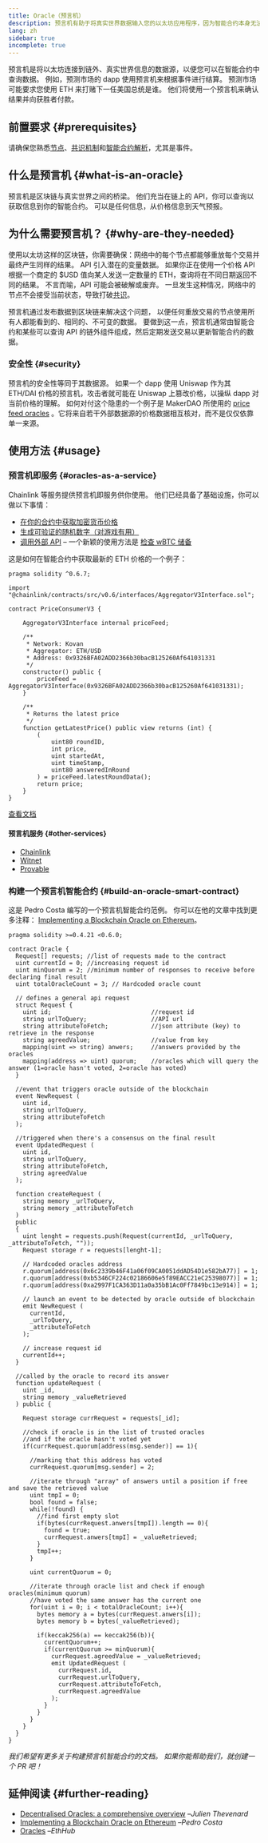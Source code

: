 ```yaml
---
title: Oracle（预言机）
description: 预言机有助于将真实世界数据输入您的以太坊应用程序，因为智能合约本身无法查询真实世界的数据。
lang: zh
sidebar: true
incomplete: true
---
```


预言机是将以太坊连接到链外、真实世界信息的数据源，以便您可以在智能合约中查询数据。 例如，预测市场的 dapp 使用预言机来根据事件进行结算。 预测市场可能要求您使用 ETH 来打赌下一任美国总统是谁。 他们将使用一个预言机来确认结果并向获胜者付款。

## 前置要求 {#prerequisites}

请确保您熟悉[节点](/developers/docs/nodes-and-clients/)、[共识机制](/developers/docs/consensus-mechanisms/)和[智能合约解析](/developers/docs/smart-contracts/anatomy/)，尤其是事件。

## 什么是预言机 {#what-is-an-oracle}

预言机是区块链与真实世界之间的桥梁。 他们充当在链上的 API，你可以查询以获取信息到你的智能合约。 可以是任何信息，从价格信息到天气预报。

## 为什么需要预言机？ {#why-are-they-needed}

使用以太坊这样的区块链，你需要确保：网络中的每个节点都能够重放每个交易并最终产生同样的结果。 API 引入潜在的变量数据。 如果你正在使用一个价格 API 根据一个商定的 $USD 值向某人发送一定数量的 ETH，查询将在不同日期返回不同的结果。 不言而喻，API 可能会被破解或废弃。 一旦发生这种情况，网络中的节点不会接受当前状态，导致打破[共识](/developers/docs/consensus-mechanisms/)。

预言机通过发布数据到区块链来解决这个问题， 以便任何重放交易的节点使用所有人都能看到的、相同的、不可变的数据。 要做到这一点，预言机通常由智能合约和某些可以查询 API 的链外组件组成，然后定期发送交易以更新智能合约的数据。

<!-- ## Oracle architecture {#oracle-architecture}

To understand how an oracle works, let's play through a scenario where your smart contract needs to know who won the superbowl. This is an example of how it could work:

1. Your smart contract requests information from an oracle smart contract.
2. The oracle smart contract emits an [event](/developers/docs/smart-contracts/anatomy/#events-and-logs).
3. Off-chain oracle nodes listen for events and upon hearing one, they query an API.
4. The API returns a JSON response to the nodes.
5. The nodes call on the oracle smart contract.
6. The oracle smart contract returns the data to your smart contract. -->

### 安全性 {#security}

预言机的安全性等同于其数据源。 如果一个 dapp 使用 Uniswap 作为其 ETH/DAI 价格的预言机，攻击者就可能在 Uniswap 上篡改价格，以操纵 dapp 对当前价格的理解。 如何对付这个隐患的一个例子是 MakerDAO 所使用的 [price feed oracles](https://developer.makerdao.com/feeds/) 。它将来自若干外部数据源的价格数据相互核对，而不是仅仅依靠单一来源。

## 使用方法 {#usage}

### 预言机即服务 {#oracles-as-a-service}

Chainlink 等服务提供预言机即服务供你使用。 他们已经具备了基础设施，你可以做以下事情：

- [在你的合约中获取加密货币价格](https://chain.link/solutions/defi)
- [生成可验证的随机数字（对游戏有用）](https://chain.link/solutions/chainlink-vrf)
- [调用外部 API](https://docs.chain.link/docs/request-and-receive-data) – 一个新颖的使用方法是 [检查 wBTC 储备](https://cointelegraph.com/news/1b-in-wrapped-bitcoin-now-being-audited-using-chainlink-s-proof-of-reserve)

这是如何在智能合约中获取最新的 ETH 价格的一个例子：

```solidity
pragma solidity ^0.6.7;

import "@chainlink/contracts/src/v0.6/interfaces/AggregatorV3Interface.sol";

contract PriceConsumerV3 {

    AggregatorV3Interface internal priceFeed;

    /**
     * Network: Kovan
     * Aggregator: ETH/USD
     * Address: 0x9326BFA02ADD2366b30bacB125260Af641031331
     */
    constructor() public {
        priceFeed = AggregatorV3Interface(0x9326BFA02ADD2366b30bacB125260Af641031331);
    }

    /**
     * Returns the latest price
     */
    function getLatestPrice() public view returns (int) {
        (
            uint80 roundID,
            int price,
            uint startedAt,
            uint timeStamp,
            uint80 answeredInRound
        ) = priceFeed.latestRoundData();
        return price;
    }
}
```

[查看文档](https://docs.chain.link/docs/get-the-latest-price)

#### 预言机服务 {#other-services}

- [Chainlink](https://chain.link/)
- [Witnet](https://witnet.io/)
- [Provable](https://provable.xyz/)

### 构建一个预言机智能合约 {#build-an-oracle-smart-contract}

这是 Pedro Costa 编写的一个预言机智能合约范例。 你可以在他的文章中找到更多注释： [Implementing a Blockchain Oracle on Ethereum](https://medium.com/@pedrodc/implementing-a-blockchain-oracle-on-ethereum-cedc7e26b49e)。

```solidity
pragma solidity >=0.4.21 <0.6.0;

contract Oracle {
  Request[] requests; //list of requests made to the contract
  uint currentId = 0; //increasing request id
  uint minQuorum = 2; //minimum number of responses to receive before declaring final result
  uint totalOracleCount = 3; // Hardcoded oracle count

  // defines a general api request
  struct Request {
    uint id;                            //request id
    string urlToQuery;                  //API url
    string attributeToFetch;            //json attribute (key) to retrieve in the response
    string agreedValue;                 //value from key
    mapping(uint => string) anwers;     //answers provided by the oracles
    mapping(address => uint) quorum;    //oracles which will query the answer (1=oracle hasn't voted, 2=oracle has voted)
  }

  //event that triggers oracle outside of the blockchain
  event NewRequest (
    uint id,
    string urlToQuery,
    string attributeToFetch
  );

  //triggered when there's a consensus on the final result
  event UpdatedRequest (
    uint id,
    string urlToQuery,
    string attributeToFetch,
    string agreedValue
  );

  function createRequest (
    string memory _urlToQuery,
    string memory _attributeToFetch
  )
  public
  {
    uint lenght = requests.push(Request(currentId, _urlToQuery, _attributeToFetch, ""));
    Request storage r = requests[lenght-1];

    // Hardcoded oracles address
    r.quorum[address(0x6c2339b46F41a06f09CA0051ddAD54D1e582bA77)] = 1;
    r.quorum[address(0xb5346CF224c02186606e5f89EACC21eC25398077)] = 1;
    r.quorum[address(0xa2997F1CA363D11a0a35bB1Ac0Ff7849bc13e914)] = 1;

    // launch an event to be detected by oracle outside of blockchain
    emit NewRequest (
      currentId,
      _urlToQuery,
      _attributeToFetch
    );

    // increase request id
    currentId++;
  }

  //called by the oracle to record its answer
  function updateRequest (
    uint _id,
    string memory _valueRetrieved
  ) public {

    Request storage currRequest = requests[_id];

    //check if oracle is in the list of trusted oracles
    //and if the oracle hasn't voted yet
    if(currRequest.quorum[address(msg.sender)] == 1){

      //marking that this address has voted
      currRequest.quorum[msg.sender] = 2;

      //iterate through "array" of answers until a position if free and save the retrieved value
      uint tmpI = 0;
      bool found = false;
      while(!found) {
        //find first empty slot
        if(bytes(currRequest.anwers[tmpI]).length == 0){
          found = true;
          currRequest.anwers[tmpI] = _valueRetrieved;
        }
        tmpI++;
      }

      uint currentQuorum = 0;

      //iterate through oracle list and check if enough oracles(minimum quorum)
      //have voted the same answer has the current one
      for(uint i = 0; i < totalOracleCount; i++){
        bytes memory a = bytes(currRequest.anwers[i]);
        bytes memory b = bytes(_valueRetrieved);

        if(keccak256(a) == keccak256(b)){
          currentQuorum++;
          if(currentQuorum >= minQuorum){
            currRequest.agreedValue = _valueRetrieved;
            emit UpdatedRequest (
              currRequest.id,
              currRequest.urlToQuery,
              currRequest.attributeToFetch,
              currRequest.agreedValue
            );
          }
        }
      }
    }
  }
}
```

_我们希望有更多关于构建预言机智能合约的文档。 如果你能帮助我们，就创建一个 PR 吧！_

## 延伸阅读 {#further-reading}

- [Decentralised Oracles: a comprehensive overview](https://medium.com/fabric-ventures/decentralised-oracles-a-comprehensive-overview-d3168b9a8841) –_Julien Thevenard_
- [Implementing a Blockchain Oracle on Ethereum](https://medium.com/@pedrodc/implementing-a-blockchain-oracle-on-ethereum-cedc7e26b49e) –_Pedro Costa_
- [Oracles](https://docs.ethhub.io/built-on-ethereum/oracles/what-are-oracles/) –_EthHub_
